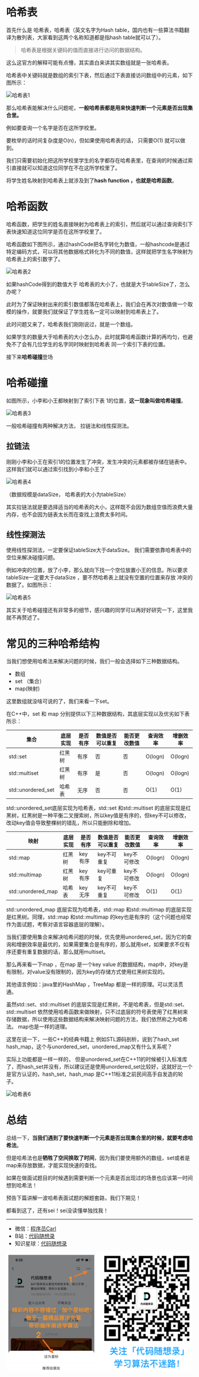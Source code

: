 
<p align="center">
  <a href="https://mp.weixin.qq.com/s/QVF6upVMSbgvZy8lHZS3CQ"><img src="https://img.shields.io/badge/知识星球-代码随想录-blue" alt=""></a>
  <a href="https://mp.weixin.qq.com/s/b66DFkOp8OOxdZC_xLZxfw"><img src="https://img.shields.io/badge/刷题-微信群-green" alt=""></a>
  <a href="https://img-blog.csdnimg.cn/20201210231711160.png"><img src="https://img.shields.io/badge/公众号-代码随想录-brightgreen" alt=""></a>
  <a href="https://space.bilibili.com/525438321"><img src="https://img.shields.io/badge/B站-代码随想录-orange" alt=""></a>
</p>

# 哈希表

首先什么是 哈希表，哈希表（英文名字为Hash table，国内也有一些算法书籍翻译为散列表，大家看到这两个名称知道都是指hash table就可以了）。

> 哈希表是根据关键码的值而直接进行访问的数据结构。 

这么这官方的解释可能有点懵，其实直白来讲其实数组就是一张哈希表。

哈希表中关键码就是数组的索引下表，然后通过下表直接访问数组中的元素，如下图所示：

![哈希表1](https://img-blog.csdnimg.cn/20210104234805168.png)

那么哈希表能解决什么问题呢，**一般哈希表都是用来快速判断一个元素是否出现集合里。** 

例如要查询一个名字是否在这所学校里。 

要枚举的话时间复杂度是O(n)，但如果使用哈希表的话， 只需要O(1) 就可以做到。 

我们只需要初始化把这所学校里学生的名字都存在哈希表里，在查询的时候通过索引直接就可以知道这位同学在不在这所学校里了。

将学生姓名映射到哈希表上就涉及到了**hash function ，也就是哈希函数**。

# 哈希函数

哈希函数，把学生的姓名直接映射为哈希表上的索引，然后就可以通过查询索引下表快速知道这位同学是否在这所学校里了。

哈希函数如下图所示，通过hashCode把名字转化为数值，一般hashcode是通过特定编码方式，可以将其他数据格式转化为不同的数值，这样就把学生名字映射为哈希表上的索引数字了。

![哈希表2](https://img-blog.csdnimg.cn/2021010423484818.png)

如果hashCode得到的数值大于 哈希表的大小了，也就是大于tableSize了，怎么办呢？ 

此时为了保证映射出来的索引数值都落在哈希表上，我们会在再次对数值做一个取模的操作，就要我们就保证了学生姓名一定可以映射到哈希表上了。

此时问题又来了，哈希表我们刚刚说过，就是一个数组。

如果学生的数量大于哈希表的大小怎么办，此时就算哈希函数计算的再均匀，也避免不了会有几位学生的名字同时映射到哈希表 同一个索引下表的位置。

接下来**哈希碰撞**登场

# 哈希碰撞

如图所示，小李和小王都映射到了索引下表 1的位置，**这一现象叫做哈希碰撞**。

![哈希表3](https://img-blog.csdnimg.cn/2021010423494884.png)

一般哈希碰撞有两种解决方法， 拉链法和线性探测法。

## 拉链法

刚刚小李和小王在索引1的位置发生了冲突，发生冲突的元素都被存储在链表中。 这样我们就可以通过索引找到小李和小王了

![哈希表4](https://img-blog.csdnimg.cn/20210104235015226.png)

（数据规模是dataSize， 哈希表的大小为tableSize）

其实拉链法就是要选择适当的哈希表的大小，这样既不会因为数组空值而浪费大量内存，也不会因为链表太长而在查找上浪费太多时间。

## 线性探测法

使用线性探测法，一定要保证tableSize大于dataSize。 我们需要依靠哈希表中的空位来解决碰撞问题。

例如冲突的位置，放了小李，那么就向下找一个空位放置小王的信息。所以要求tableSize一定要大于dataSize ，要不然哈希表上就没有空置的位置来存放 冲突的数据了。如图所示：

![哈希表5](https://img-blog.csdnimg.cn/20210104235109950.png)

其实关于哈希碰撞还有非常多的细节，感兴趣的同学可以再好好研究一下，这里我就不再赘述了。

# 常见的三种哈希结构

当我们想使用哈希法来解决问题的时候，我们一般会选择如下三种数据结构。

* 数组
* set （集合）
* map(映射) 

这里数组就没啥可说的了，我们来看一下set。

在C++中，set 和 map 分别提供以下三种数据结构，其底层实现以及优劣如下表所示：

|集合 |底层实现 | 是否有序 |数值是否可以重复 | 能否更改数值|查询效率 |增删效率|
|---|---| --- |---| --- | --- | ---|
|std::set |红黑树 |有序 |否 |否 | O(logn)|O(logn) |
|std::multiset | 红黑树|有序 |是 | 否| O(logn) |O(logn) |
|std::unordered_set |哈希表 |无序 |否 |否 |O(1) | O(1)|

std::unordered_set底层实现为哈希表，std::set 和std::multiset 的底层实现是红黑树，红黑树是一种平衡二叉搜索树，所以key值是有序的，但key不可以修改，改动key值会导致整棵树的错乱，所以只能删除和增加。

|映射 |底层实现 | 是否有序 |数值是否可以重复 | 能否更改数值|查询效率 |增删效率|
|---|---| --- |---| --- | --- | ---|
|std::map |红黑树 |key有序 |key不可重复 |key不可修改 | O(logn)|O(logn) |
|std::multimap | 红黑树|key有序 | key可重复 | key不可修改|O(logn) |O(logn) |
|std::unordered_map |哈希表 | key无序 |key不可重复 |key不可修改 |O(1) | O(1)|

std::unordered_map 底层实现为哈希表，std::map 和std::multimap 的底层实现是红黑树。同理，std::map 和std::multimap 的key也是有序的（这个问题也经常作为面试题，考察对语言容器底层的理解）。

当我们要使用集合来解决哈希问题的时候，优先使用unordered_set，因为它的查询和增删效率是最优的，如果需要集合是有序的，那么就用set，如果要求不仅有序还要有重复数据的话，那么就用multiset。

那么再来看一下map ，在map 是一个key value 的数据结构，map中，对key是有限制，对value没有限制的，因为key的存储方式使用红黑树实现的。

其他语言例如：java里的HashMap ，TreeMap 都是一样的原理。可以灵活贯通。

虽然std::set、std::multiset 的底层实现是红黑树，不是哈希表，但是std::set、std::multiset 依然使用哈希函数来做映射，只不过底层的符号表使用了红黑树来存储数据，所以使用这些数据结构来解决映射问题的方法，我们依然称之为哈希法。 map也是一样的道理。

这里在说一下，一些C++的经典书籍上 例如STL源码剖析，说到了hash_set hash_map，这个与unordered_set，unordered_map又有什么关系呢？

实际上功能都是一样一样的， 但是unordered_set在C++11的时候被引入标准库了，而hash_set并没有，所以建议还是使用unordered_set比较好，这就好比一个是官方认证的，hash_set，hash_map 是C++11标准之前民间高手自发造的轮子。

![哈希表6](https://img-blog.csdnimg.cn/20210104235134572.png)

# 总结

总结一下，**当我们遇到了要快速判断一个元素是否出现集合里的时候，就要考虑哈希法**。

但是哈希法也是**牺牲了空间换取了时间**，因为我们要使用额外的数组，set或者是map来存放数据，才能实现快速的查找。

如果在做面试题目的时候遇到需要判断一个元素是否出现过的场景也应该第一时间想到哈希法！

预告下篇讲解一波哈希表面试题的解题套路，我们下期见！

都看到这了，还有sei！sei没读懂单独找我！

------------------------

* 微信：[程序员Carl](https://mp.weixin.qq.com/s/b66DFkOp8OOxdZC_xLZxfw)
* B站：[代码随想录](https://space.bilibili.com/525438321)
* 知识星球：[代码随想录](https://mp.weixin.qq.com/s/QVF6upVMSbgvZy8lHZS3CQ)

![](../pics/公众号.png)
